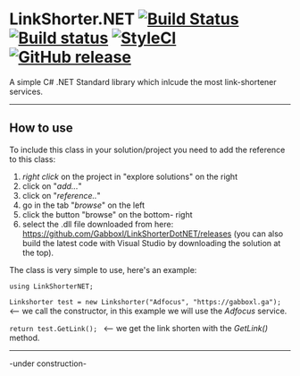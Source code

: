 # LinkShorter.NET [![Build Status](https://travis-ci.org/Gabboxl/LinkShorterDotNET.svg?branch=master)](https://travis-ci.org/Gabboxl/LinkShorterDotNET) [![Build status](https://ci.appveyor.com/api/projects/status/x4226952m4234033?svg=true)](https://ci.appveyor.com/project/Gabboxl/linkshorterdotnet) [![StyleCI](https://styleci.io/repos/128944187/shield?branch=master)](https://styleci.io/repos/128944187) [![GitHub release](https://img.shields.io/github/release/Gabboxl/LinkShorterDotNET/all.svg)](https://github.com/Gabboxl/LinkShorterDotNET/releases)
A simple C# .NET Standard library which inlcude the most link-shortener services.




 ------------------------------------------------------
 
  How to use
 --------------
 
  To include this class in your solution/project you need to add the reference to this class:
  1) *right click* on the project in "explore solutions" on the right
  2) click on "*add...*"
  3) click on "*reference..*"
  4) go in the tab "*browse*" on the left
  5) click the button "browse" on the bottom- right
  6) select the .dll file downloaded from here: https://github.com/Gabboxl/LinkShorterDotNET/releases (you can also build the latest code with Visual Studio by downloading the solution at the top).
  
 
 The class is very simple to use, here's an example:
 
 `using LinkShorterNET;`
 
 `Linkshorter test = new Linkshorter("Adfocus", "https://gabboxl.ga"); `  <-- we call the constructor, in this example we will use the *Adfocus* service.
 
  `return test.GetLink(); ` <-- we get the link shorten with the *GetLink()* method.
  
  
  
  --------
 -under construction-
